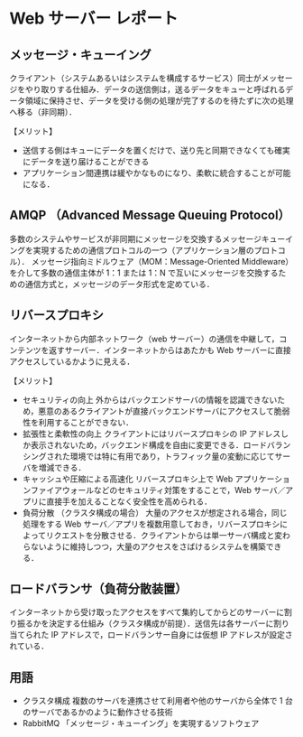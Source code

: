 # Web サーバー レポート

## メッセージ・キューイング

クライアント（システムあるいはシステムを構成するサービス）同士がメッセージをやり取りする仕組み．データの送信側は，送るデータをキューと呼ばれるデータ領域に保持させ、データを受ける側の処理が完了するのを待たずに次の処理へ移る（非同期）．

【メリット】

- 送信する側はキューにデータを置くだけで、送り先と同期できなくても確実にデータを送り届けることができる
- アプリケーション間連携は緩やかなものになり、柔軟に統合することが可能になる．

## AMQP （Advanced Message Queuing Protocol）

多数のシステムやサービスが非同期にメッセージを交換するメッセージキューイングを実現するための通信プロトコルの一つ（アプリケーション層のプロトコル）．
メッセージ指向ミドルウェア（MOM：Message-Oriented Middleware）を介して多数の通信主体が 1：1 または 1：N で互いにメッセージを交換するための通信方式と，メッセージのデータ形式を定めている．

## リバースプロキシ

インターネットから内部ネットワーク（web サーバー）の通信を中継して，コンテンツを返すサーバー．インターネットからはあたかも Web サーバーに直接アクセスしているかように見える．

【メリット】

- セキュリティの向上
  外からはバックエンドサーバの情報を認識できないため，悪意のあるクライアントが直接バックエンドサーバにアクセスして脆弱性を利用することができない．
- 拡張性と柔軟性の向上
  クライアントにはリバースプロキシの IP アドレスしか表示されないため，バックエンド構成を自由に変更できる．ロードバランシングされた環境では特に有用であり，トラフィック量の変動に応じてサーバを増減できる．
- キャッシュや圧縮による高速化
  リバースプロキシ上で Web アプリケーションファイアウォールなどのセキュリティ対策をすることで，Web サーバ／アプリに直接手を加えることなく安全性を高められる．
- 負荷分散 （クラスタ構成の場合）
  大量のアクセスが想定される場合，同じ処理をする Web サーバ／アプリを複数用意しておき，リバースプロキシによってリクエストを分散させる．クライアントからは単一サーバ構成と変わらないように維持しつつ，大量のアクセスをさばけるシステムを構築できる．

## ロードバランサ（負荷分散装置）

インターネットから受け取ったアクセスをすべて集約してからどのサーバーに割り振るかを決定する仕組み（クラスタ構成が前提）．送信先は各サーバーに割り当てられた IP アドレスで，ロードバランサー自身には仮想 IP アドレスが設定されている．

## 用語

- クラスタ構成
  複数のサーバを連携させて利用者や他のサーバから全体で 1 台のサーバであるかのように動作させる技術
- RabbitMQ
  「メッセージ・キューイング」を実現するソフトウェア
